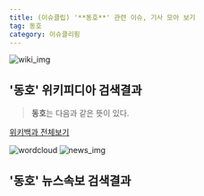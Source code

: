 ```yaml
---
title: (이슈클립) '**동호**' 관련 이슈, 기사 모아 보기
tag: 동호
category: 이슈클리핑
---
```

![wiki_img](https://user-images.githubusercontent.com/42597476/44503234-41136a80-a6d0-11e8-9071-6fc6418eafe4.png)
## **'**동호**'** 위키피디아 검색결과
>**동호**는 다음과 같은 뜻이 있다.

<a href="https://ko.wikipedia.org/wiki/동호" target="_blank">위키백과 전체보기</a>

![wordcloud](https://s3.ap-northeast-2.amazonaws.com/lyrics101-wordcloud/2018-09-20-1537442473.png)
![news_img](https://user-images.githubusercontent.com/42597476/44507050-1206f400-a6e4-11e8-8d98-7ffbfebb353f.png)
## **'**동호**'** 뉴스속보 검색결과

